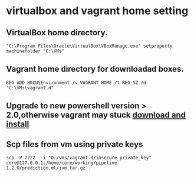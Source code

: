 # virtualbox and vagrant home setting

## VirtualBox home directory.
`"C:\Program Files\Oracle\VirtualBox\VBoxManage.exe" setproperty machinefolder "C:\VMs"`
## Vagrant home directory for downloadad boxes.
`REG ADD HKCU\Environment /v VAGRANT_HOME /t REG_SZ /d "C:\VMs\vagrant.d"`
## Upgrade to new powershell version > 2.0,otherwise vagrant may stuck [download and install](https://www.microsoft.com/en-us/download/details.aspx?id=40855)
## Scp files from vm using private keys
`scp -P 2222  -i "D:/vms/vagrant.d/insecure_private_key" core@127.0.0.1:/home/core/working/pipeline-1.2.0/prediction.ml/jvm.tar.gz .`